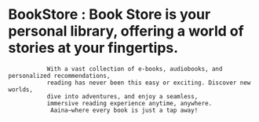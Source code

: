 # BookStore :  Book Store is your personal library, offering a world of stories at your fingertips.
               With a vast collection of e-books, audiobooks, and personalized recommendations, 
               reading has never been this easy or exciting. Discover new worlds, 
               dive into adventures, and enjoy a seamless, 
               immersive reading experience anytime, anywhere.
                Aaina—where every book is just a tap away!
